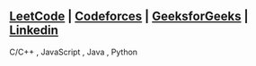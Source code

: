 [LeetCode](https://leetcode.com/rajxsv/) |
[Codeforces](https://codeforces.com/profile/suzzume) |
[GeeksforGeeks](https://auth.geeksforgeeks.org/user/rajessvee/?utm_source=geeksforgeeks&utm_medium=my_profile&utm_campaign=auth_user) |
[Linkedin](https://www.linkedin.com/in/rajpreet-singh-b8200a224/) 
---
C/C++ , JavaScript , Java , Python 
